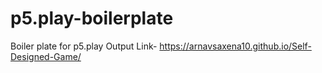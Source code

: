 # p5.play-boilerplate
Boiler plate for p5.play
Output Link- https://arnavsaxena10.github.io/Self-Designed-Game/

